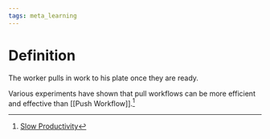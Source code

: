 ```yaml
---
tags: meta_learning
---
```


# Definition

The worker pulls in work to his plate once they are ready.

Various experiments have shown that pull workflows can be more efficient and effective than [[Push Workflow]].[^1]

[^1]: [Slow Productivity](zotero://open-pdf/library/items/LZM6GRZL?page=116)